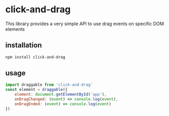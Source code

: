 # click-and-drag

This library provides a very simple API to use drag events on specific DOM elements

## installation

```bash
npm install click-and-drag
```

## usage

```javascript
import draggable from 'click-and-drag'
const element = draggable({
    element: document.getElementById('app'),
    onDragChanged: (event) => console.log(event),
    onDragEnded: (event) => console.log(event)
})
```